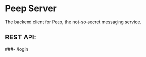 # Peep Server
The backend client for Peep, the not-so-secret messaging service.

## REST API:
###- /login

